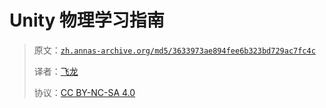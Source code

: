 # Unity 物理学习指南

> 原文：[`zh.annas-archive.org/md5/3633973ae894fee6b323bd729ac7fc4c`](https://zh.annas-archive.org/md5/3633973ae894fee6b323bd729ac7fc4c)
> 
> 译者：[飞龙](https://github.com/wizardforcel)
> 
> 协议：[CC BY-NC-SA 4.0](http://creativecommons.org/licenses/by-nc-sa/4.0/)